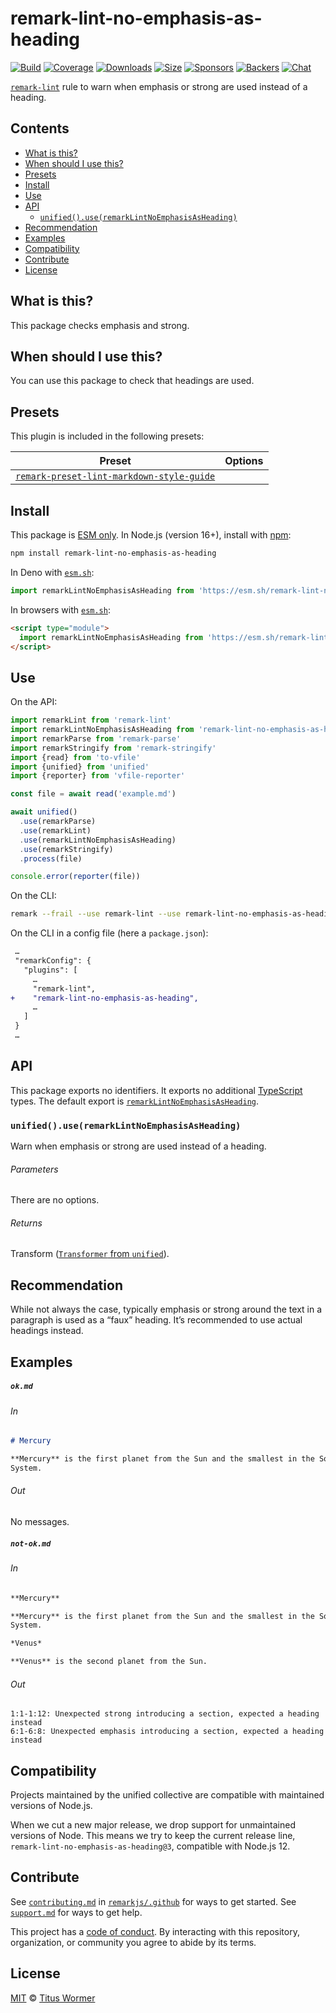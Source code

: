 <!--This file is generated-->

# remark-lint-no-emphasis-as-heading

[![Build][badge-build-image]][badge-build-url]
[![Coverage][badge-coverage-image]][badge-coverage-url]
[![Downloads][badge-downloads-image]][badge-downloads-url]
[![Size][badge-size-image]][badge-size-url]
[![Sponsors][badge-funding-sponsors-image]][badge-funding-url]
[![Backers][badge-funding-backers-image]][badge-funding-url]
[![Chat][badge-chat-image]][badge-chat-url]

[`remark-lint`][github-remark-lint] rule to warn when emphasis or strong are used instead of a
heading.

## Contents

* [What is this?](#what-is-this)
* [When should I use this?](#when-should-i-use-this)
* [Presets](#presets)
* [Install](#install)
* [Use](#use)
* [API](#api)
  * [`unified().use(remarkLintNoEmphasisAsHeading)`](#unifieduseremarklintnoemphasisasheading)
* [Recommendation](#recommendation)
* [Examples](#examples)
* [Compatibility](#compatibility)
* [Contribute](#contribute)
* [License](#license)

## What is this?

This package checks emphasis and strong.

## When should I use this?

You can use this package to check that headings are used.

## Presets

This plugin is included in the following presets:

| Preset | Options |
| - | - |
| [`remark-preset-lint-markdown-style-guide`](https://github.com/remarkjs/remark-lint/tree/main/packages/remark-preset-lint-markdown-style-guide) | |

## Install

This package is [ESM only][github-gist-esm].
In Node.js (version 16+),
install with [npm][npm-install]:

```sh
npm install remark-lint-no-emphasis-as-heading
```

In Deno with [`esm.sh`][esm-sh]:

```js
import remarkLintNoEmphasisAsHeading from 'https://esm.sh/remark-lint-no-emphasis-as-heading@3'
```

In browsers with [`esm.sh`][esm-sh]:

```html
<script type="module">
  import remarkLintNoEmphasisAsHeading from 'https://esm.sh/remark-lint-no-emphasis-as-heading@3?bundle'
</script>
```

## Use

On the API:

```js
import remarkLint from 'remark-lint'
import remarkLintNoEmphasisAsHeading from 'remark-lint-no-emphasis-as-heading'
import remarkParse from 'remark-parse'
import remarkStringify from 'remark-stringify'
import {read} from 'to-vfile'
import {unified} from 'unified'
import {reporter} from 'vfile-reporter'

const file = await read('example.md')

await unified()
  .use(remarkParse)
  .use(remarkLint)
  .use(remarkLintNoEmphasisAsHeading)
  .use(remarkStringify)
  .process(file)

console.error(reporter(file))
```

On the CLI:

```sh
remark --frail --use remark-lint --use remark-lint-no-emphasis-as-heading .
```

On the CLI in a config file (here a `package.json`):

```diff
 …
 "remarkConfig": {
   "plugins": [
     …
     "remark-lint",
+    "remark-lint-no-emphasis-as-heading",
     …
   ]
 }
 …
```

## API

This package exports no identifiers.
It exports no additional [TypeScript][typescript] types.
The default export is
[`remarkLintNoEmphasisAsHeading`][api-remark-lint-no-emphasis-as-heading].

### `unified().use(remarkLintNoEmphasisAsHeading)`

Warn when emphasis or strong are used instead of a heading.

###### Parameters

There are no options.

###### Returns

Transform ([`Transformer` from `unified`][github-unified-transformer]).

## Recommendation

While not always the case,
typically emphasis or strong around the text in a paragraph is used as a
“faux” heading.
It’s recommended to use actual headings instead.

## Examples

##### `ok.md`

###### In

```markdown
# Mercury

**Mercury** is the first planet from the Sun and the smallest in the Solar
System.
```

###### Out

No messages.

##### `not-ok.md`

###### In

```markdown
**Mercury**

**Mercury** is the first planet from the Sun and the smallest in the Solar
System.

*Venus*

**Venus** is the second planet from the Sun.
```

###### Out

```text
1:1-1:12: Unexpected strong introducing a section, expected a heading instead
6:1-6:8: Unexpected emphasis introducing a section, expected a heading instead
```

## Compatibility

Projects maintained by the unified collective are compatible with maintained
versions of Node.js.

When we cut a new major release, we drop support for unmaintained versions of
Node.
This means we try to keep the current release line,
`remark-lint-no-emphasis-as-heading@3`,
compatible with Node.js 12.

## Contribute

See [`contributing.md`][github-dotfiles-contributing] in [`remarkjs/.github`][github-dotfiles-health] for ways
to get started.
See [`support.md`][github-dotfiles-support] for ways to get help.

This project has a [code of conduct][github-dotfiles-coc].
By interacting with this repository, organization, or community you agree to
abide by its terms.

## License

[MIT][file-license] © [Titus Wormer][author]

[api-remark-lint-no-emphasis-as-heading]: #unifieduseremarklintnoemphasisasheading

[author]: https://wooorm.com

[badge-build-image]: https://github.com/remarkjs/remark-lint/workflows/main/badge.svg

[badge-build-url]: https://github.com/remarkjs/remark-lint/actions

[badge-chat-image]: https://img.shields.io/badge/chat-discussions-success.svg

[badge-chat-url]: https://github.com/remarkjs/remark/discussions

[badge-coverage-image]: https://img.shields.io/codecov/c/github/remarkjs/remark-lint.svg

[badge-coverage-url]: https://codecov.io/github/remarkjs/remark-lint

[badge-downloads-image]: https://img.shields.io/npm/dm/remark-lint-no-emphasis-as-heading.svg

[badge-downloads-url]: https://www.npmjs.com/package/remark-lint-no-emphasis-as-heading

[badge-funding-backers-image]: https://opencollective.com/unified/backers/badge.svg

[badge-funding-sponsors-image]: https://opencollective.com/unified/sponsors/badge.svg

[badge-funding-url]: https://opencollective.com/unified

[badge-size-image]: https://img.shields.io/bundlejs/size/remark-lint-no-emphasis-as-heading

[badge-size-url]: https://bundlejs.com/?q=remark-lint-no-emphasis-as-heading

[esm-sh]: https://esm.sh

[file-license]: https://github.com/remarkjs/remark-lint/blob/main/license

[github-dotfiles-coc]: https://github.com/remarkjs/.github/blob/main/code-of-conduct.md

[github-dotfiles-contributing]: https://github.com/remarkjs/.github/blob/main/contributing.md

[github-dotfiles-health]: https://github.com/remarkjs/.github

[github-dotfiles-support]: https://github.com/remarkjs/.github/blob/main/support.md

[github-gist-esm]: https://gist.github.com/sindresorhus/a39789f98801d908bbc7ff3ecc99d99c

[github-remark-lint]: https://github.com/remarkjs/remark-lint

[github-unified-transformer]: https://github.com/unifiedjs/unified#transformer

[npm-install]: https://docs.npmjs.com/cli/install

[typescript]: https://www.typescriptlang.org
